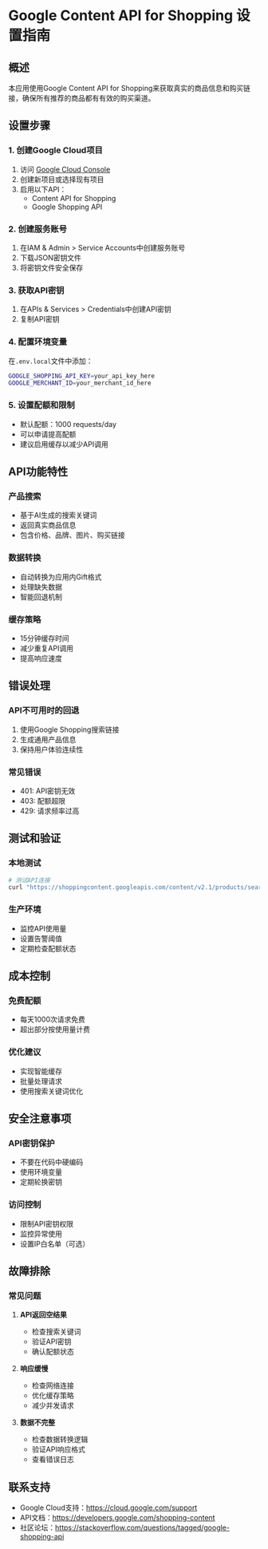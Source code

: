 # Google Content API for Shopping 设置指南

## 概述
本应用使用Google Content API for Shopping来获取真实的商品信息和购买链接，确保所有推荐的商品都有有效的购买渠道。

## 设置步骤

### 1. 创建Google Cloud项目
1. 访问 [Google Cloud Console](https://console.cloud.google.com/)
2. 创建新项目或选择现有项目
3. 启用以下API：
   - Content API for Shopping
   - Google Shopping API

### 2. 创建服务账号
1. 在IAM & Admin > Service Accounts中创建服务账号
2. 下载JSON密钥文件
3. 将密钥文件安全保存

### 3. 获取API密钥
1. 在APIs & Services > Credentials中创建API密钥
2. 复制API密钥

### 4. 配置环境变量
在`.env.local`文件中添加：
```bash
GOOGLE_SHOPPING_API_KEY=your_api_key_here
GOOGLE_MERCHANT_ID=your_merchant_id_here
```

### 5. 设置配额和限制
- 默认配额：1000 requests/day
- 可以申请提高配额
- 建议启用缓存以减少API调用

## API功能特性

### 产品搜索
- 基于AI生成的搜索关键词
- 返回真实商品信息
- 包含价格、品牌、图片、购买链接

### 数据转换
- 自动转换为应用内Gift格式
- 处理缺失数据
- 智能回退机制

### 缓存策略
- 15分钟缓存时间
- 减少重复API调用
- 提高响应速度

## 错误处理

### API不可用时的回退
1. 使用Google Shopping搜索链接
2. 生成通用产品信息
3. 保持用户体验连续性

### 常见错误
- 401: API密钥无效
- 403: 配额超限
- 429: 请求频率过高

## 测试和验证

### 本地测试
```bash
# 测试API连接
curl "https://shoppingcontent.googleapis.com/content/v2.1/products/search?q=test&key=YOUR_API_KEY"
```

### 生产环境
- 监控API使用量
- 设置告警阈值
- 定期检查配额状态

## 成本控制

### 免费配额
- 每天1000次请求免费
- 超出部分按使用量计费

### 优化建议
- 实现智能缓存
- 批量处理请求
- 使用搜索关键词优化

## 安全注意事项

### API密钥保护
- 不要在代码中硬编码
- 使用环境变量
- 定期轮换密钥

### 访问控制
- 限制API密钥权限
- 监控异常使用
- 设置IP白名单（可选）

## 故障排除

### 常见问题
1. **API返回空结果**
   - 检查搜索关键词
   - 验证API密钥
   - 确认配额状态

2. **响应缓慢**
   - 检查网络连接
   - 优化缓存策略
   - 减少并发请求

3. **数据不完整**
   - 检查数据转换逻辑
   - 验证API响应格式
   - 查看错误日志

## 联系支持
- Google Cloud支持：https://cloud.google.com/support
- API文档：https://developers.google.com/shopping-content
- 社区论坛：https://stackoverflow.com/questions/tagged/google-shopping-api
